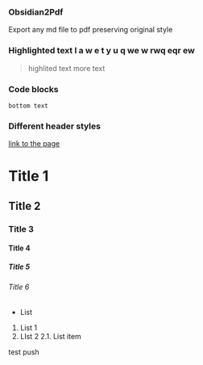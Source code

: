 ### Obsidian2Pdf 
Export any md file to pdf preserving original style

### Highlighted text l a w e t y u q we w rwq eqr ew

>highlited text
>	more text 


### Code blocks

```title
bottom text
```

### Different header styles
[link to the page](https://github.com/Altair200333/ObsidianMDtoPDF2)
# Title 1
## Title 2
### Title 3
#### Title 4
##### Title 5
###### Title 6

 - List

1. List 1
2. LIst 2
	2.1. List item


test push





